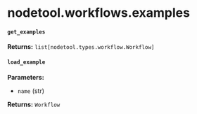 # nodetool.workflows.examples

#### `get_examples`

**Returns:** `list[nodetool.types.workflow.Workflow]`

#### `load_example`

**Parameters:**

- `name` (str)

**Returns:** `Workflow`

